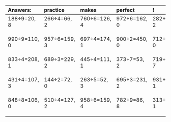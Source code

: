 | Answers: | practice | makes | perfect | ! |
| :--- | :--- | :--- | :--- | :--- |
| 188÷9=20, 8 | 266÷4=66, 2 | 760÷6=126, 4 | 972÷6=162, 0 | 282÷5=56, 2 | 
|   |   |   |   |   | 
|   |   |   |   |   | 
|   |   |   |   |   | 
| 990÷9=110, 0 | 957÷6=159, 3 | 697÷4=174, 1 | 900÷2=450, 0 | 712÷2=356, 0 | 
|   |   |   |   |   | 
|   |   |   |   |   | 
|   |   |   |   |   | 
| 833÷4=208, 1 | 689÷3=229, 2 | 445÷4=111, 1 | 373÷7=53, 2 | 719÷8=89, 7 | 
|   |   |   |   |   | 
|   |   |   |   |   | 
|   |   |   |   |   | 
| 431÷4=107, 3 | 144÷2=72, 0 | 263÷5=52, 3 | 695÷3=231, 2 | 931÷2=465, 1 | 
|   |   |   |   |   | 
|   |   |   |   |   | 
|   |   |   |   |   | 
| 848÷8=106, 0 | 510÷4=127, 2 | 958÷6=159, 4 | 782÷9=86, 8 | 313÷3=104, 1 | 
|   |   |   |   |   | 
|   |   |   |   |   | 
|   |   |   |   |   | 
